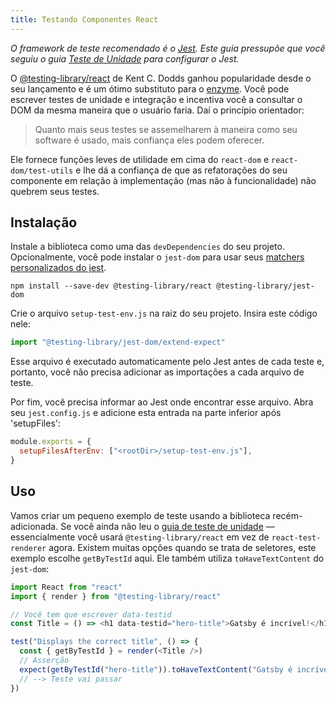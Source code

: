 ```yaml
---
title: Testando Componentes React
---
```


_O framework de teste recomendado é o [Jest](https://jestjs.io/). Este guia pressupõe que você seguiu o guia [Teste de Unidade](/docs/unit-testing) para configurar o Jest._

O [@testing-library/react](https://github.com/testing-library/react-testing-library) de Kent C. Dodds ganhou popularidade desde o seu lançamento e é um ótimo substituto para o [enzyme](https://github.com/airbnb/enzyme). Você pode escrever testes de unidade e integração e incentiva você a consultar o DOM da mesma maneira que o usuário faria. Daí o princípio orientador:

> Quanto mais seus testes se assemelharem à maneira como seu software é usado, mais confiança eles podem oferecer.

Ele fornece funções leves de utilidade em cima do `react-dom` e `react-dom/test-utils` e lhe dá a confiança de que as refatorações do seu componente em relação à implementação (mas não à funcionalidade) não quebrem seus testes.

## Instalação

Instale a biblioteca como uma das `devDependencies` do seu projeto. Opcionalmente, você pode instalar o `jest-dom` para usar seus [matchers personalizados do jest](https://github.com/testing-library/jest-dom#custom-matchers).

```shell
npm install --save-dev @testing-library/react @testing-library/jest-dom
```

Crie o arquivo `setup-test-env.js` na raiz do seu projeto. Insira este código nele:

```js:title=setup-test-env.js
import "@testing-library/jest-dom/extend-expect"
```

Esse arquivo é executado automaticamente pelo Jest antes de cada teste e, portanto, você não precisa adicionar as importações a cada arquivo de teste.

Por fim, você precisa informar ao Jest onde encontrar esse arquivo. Abra seu `jest.config.js` e adicione esta entrada na parte inferior após 'setupFiles':

```js:title=jest.config.js
module.exports = {
  setupFilesAfterEnv: ["<rootDir>/setup-test-env.js"],
}
```

## Uso

Vamos criar um pequeno exemplo de teste usando a biblioteca recém-adicionada. Se você ainda não leu o [guia de teste de unidade](/docs/unit-testing) — essencialmente você usará `@testing-library/react` em vez de `react-test-renderer` agora. Existem muitas opções quando se trata de seletores, este exemplo escolhe `getByTestId` aqui. Ele também utiliza `toHaveTextContent` do `jest-dom`:

```js
import React from "react"
import { render } from "@testing-library/react"

// Você tem que escrever data-testid
const Title = () => <h1 data-testid="hero-title">Gatsby é incrível!</h1>

test("Displays the correct title", () => {
  const { getByTestId } = render(<Title />)
  // Asserção
  expect(getByTestId("hero-title")).toHaveTextContent("Gatsby é incrível!")
  // --> Teste vai passar
})
```
